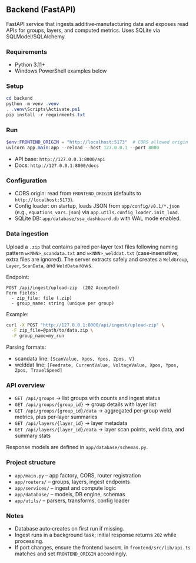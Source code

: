 ## Backend (FastAPI)

FastAPI service that ingests additive‑manufacturing data and exposes read APIs for groups, layers, and computed metrics. Uses SQLite via SQLModel/SQLAlchemy.

### Requirements
- Python 3.11+
- Windows PowerShell examples below

### Setup
```powershell
cd backend
python -m venv .venv
. .venv\Scripts\Activate.ps1
pip install -r requirments.txt
```

### Run
```powershell
$env:FRONTEND_ORIGIN = "http://localhost:5173"  # CORS allowed origin
uvicorn app.main:app --reload --host 127.0.0.1 --port 8000
```

- API base: `http://127.0.0.1:8000/api`
- Docs: `http://127.0.0.1:8000/docs`

### Configuration
- CORS origin: read from `FRONTEND_ORIGIN` (defaults to `http://localhost:5173`).
- Config loader: on startup, loads JSON from `app/config/v0.1/*.json` (e.g., `equations_vars.json`) via `app.utils.config_loader.init_load`.
- SQLite DB: `app/database/ssa_dashboard.db` with WAL mode enabled.

### Data ingestion
Upload a `.zip` that contains paired per‑layer text files following naming pattern `w<NNN>_scandata.txt` and `w<NNN>_welddat.txt` (case‑insensitive; extra files are ignored). The server extracts safely and creates a `WeldGroup`, `Layer`, `ScanData`, and `WeldData` rows.

Endpoint:
```http
POST /api/ingest/upload-zip  (202 Accepted)
Form fields:
  - zip_file: file (.zip)
  - group_name: string (unique per group)
```

Example:
```bash
curl -X POST "http://127.0.0.1:8000/api/ingest/upload-zip" \
  -F zip_file=@path/to/data.zip \
  -F group_name=my_run
```

Parsing formats:
- scandata line: `[ScanValue, Xpos, Ypos, Zpos, V]`
- welddat line: `[Feedrate, CurrentValue, VoltageValue, Xpos, Ypos, Zpos, TravelSpeed]`

### API overview
- `GET /api/groups` → list groups with counts and ingest status
- `GET /api/groups/{group_id}` → group details with layer list
- `GET /api/groups/{group_id}/data` → aggregated per‑group weld metrics, plus per‑layer summaries
- `GET /api/layers/{layer_id}` → layer metadata
- `GET /api/layers/{layer_id}/data` → layer scan points, weld data, and summary stats

Response models are defined in `app/database/schemas.py`.

### Project structure
- `app/main.py` – app factory, CORS, router registration
- `app/routers/` – groups, layers, ingest endpoints
- `app/services/` – ingest and compute logic
- `app/database/` – models, DB engine, schemas
- `app/utils/` – parsers, transforms, config loader

### Notes
- Database auto‑creates on first run if missing.
- Ingest runs in a background task; initial response returns `202` while processing.
- If port changes, ensure the frontend `baseURL` in `frontend/src/lib/api.ts` matches and set `FRONTEND_ORIGIN` accordingly.


